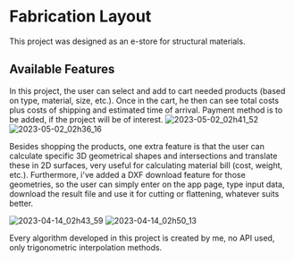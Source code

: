 # Fabrication Layout

This project was designed as an e-store for structural materials.

## Available Features

In this project, the user can select and add to cart needed products (based on type, material, size, etc.). Once in the cart, he then can see total costs plus costs of shipping and estimated time of arrival. Payment method is to be added, if the project will be of interest.
![2023-05-02_02h41_52](https://user-images.githubusercontent.com/115340892/235550059-814c8fa9-fcc2-42aa-a60f-6b35c3e66486.png)
![2023-05-02_02h36_16](https://user-images.githubusercontent.com/115340892/235549607-d8f7949f-a1c1-4736-813d-9cbdefce3420.png)

Besides shopping the products, one extra feature is that the user can calculate specific 3D geometrical shapes and intersections and translate these in 2D surfaces, very useful for calculating material bill (cost, weight, etc.).
Furthermore, i've added a DXF download feature for those geometries, so the user can simply enter on the app page, type input data, download the result file and use it for cutting or flattening, whatever suits better.

![2023-04-14_02h43_59](https://user-images.githubusercontent.com/115340892/231909000-844c905f-ae9d-40f9-a1ed-071cd81b7918.png)
![2023-04-14_02h50_13](https://user-images.githubusercontent.com/115340892/231909105-7de6df39-5ba8-4978-a445-4bdef41a43a9.png)

Every algorithm developed in this project is created by me, no API used, only trigonometric interpolation methods.
